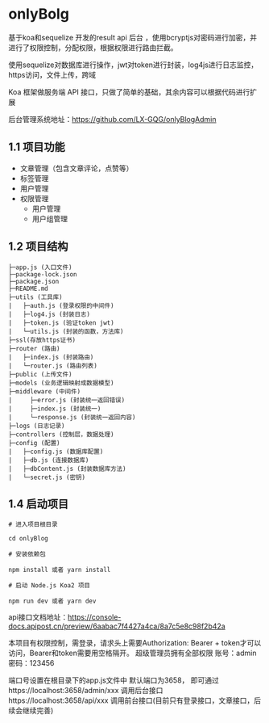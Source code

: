 # onlyBolg
基于koa和sequelize 开发的result api 后台 ，使用bcryptjs对密码进行加密，并进行了权限控制，分配权限，根据权限进行路由拦截。

使用sequelize对数据库进行操作，jwt对token进行封装，log4js进行日志监控，https访问，文件上传，跨域

Koa 框架做服务端 API 接口，只做了简单的基础，其余内容可以根据代码进行扩展

后台管理系统地址：https://github.com/LX-GQG/onlyBlogAdmin

## 1.1 项目功能
- 文章管理（包含文章评论，点赞等）
- 标签管理
- 用户管理
- 权限管理
    - 用户管理
    - 用户组管理

## 1.2 项目结构
```
├─app.js (入口文件)
├─package-lock.json
├─package.json
├─README.md
├─utils (工具库)
|   ├─auth.js (登录权限的中间件)
|   ├─log4.js (封装日志)
|   ├─token.js (验证token jwt)
|   └─utils.js (封装的函数，方法库)
├─ssl(存放https证书)
├─router (路由)
|   ├─index.js (封装路由) 
|   └─router.js (路由列表)
├─public (上传文件)
├─models (业务逻辑映射成数据模型)
├─middleware (中间件)
|     ├─error.js (封装统一返回错误)
|     ├─index.js (封装统一)
|     └─response.js (封装统一返回内容)
├─logs (日志记录)
├─controllers (控制层，数据处理)
├─config (配置)
|   ├─config.js (数据库配置)
|   ├─db.js (连接数据库)
|   ├─dbContent.js (封装数据库方法)
|   └─secret.js (密钥)
```

## 1.4 启动项目
```
# 进入项目根目录

cd onlyBlog

# 安装依赖包

npm install 或者 yarn install

# 启动 Node.js Koa2 项目

npm run dev 或者 yarn dev
```

api接口文档地址：https://console-docs.apipost.cn/preview/6aabac7f4427a4ca/8a7c5e8c98f2b42a

本项目有权限控制，需登录，请求头上需要Authorization: Bearer + token才可以访问，Bearer和token需要用空格隔开。
超级管理员拥有全部权限 
账号：admin
密码：123456

端口号设置在根目录下的app.js文件中
默认端口为3658，
即可通过 https://localhost:3658/admin/xxx 调用后台接口
https://localhost:3658/api/xxx 调用前台接口(目前只有登录接口，文章接口，后续会继续完善)

